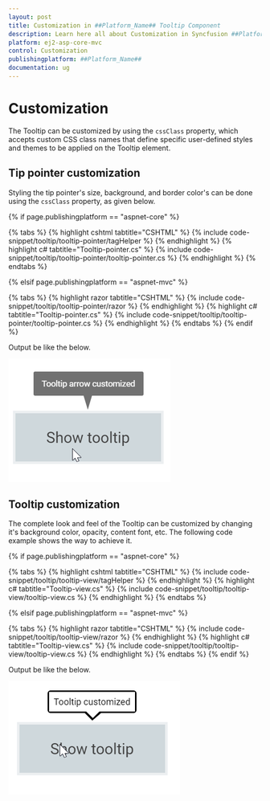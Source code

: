 ```yaml
---
layout: post
title: Customization in ##Platform_Name## Tooltip Component
description: Learn here all about Customization in Syncfusion ##Platform_Name## Tooltip component of Syncfusion Essential JS 2 and more.
platform: ej2-asp-core-mvc
control: Customization
publishingplatform: ##Platform_Name##
documentation: ug
---
```



# Customization

The Tooltip can be customized by using the `cssClass` property, which accepts custom CSS class names that define specific user-defined
 styles and themes to be applied on the Tooltip element.

## Tip pointer customization

Styling the tip pointer's size, background, and border color's can be done using the `cssClass` property, as given below.

{% if page.publishingplatform == "aspnet-core" %}

{% tabs %}
{% highlight cshtml tabtitle="CSHTML" %}
{% include code-snippet/tooltip/tooltip-pointer/tagHelper %}
{% endhighlight %}
{% highlight c# tabtitle="Tooltip-pointer.cs" %}
{% include code-snippet/tooltip/tooltip-pointer/tooltip-pointer.cs %}
{% endhighlight %}
{% endtabs %}

{% elsif page.publishingplatform == "aspnet-mvc" %}

{% tabs %}
{% highlight razor tabtitle="CSHTML" %}
{% include code-snippet/tooltip/tooltip-pointer/razor %}
{% endhighlight %}
{% highlight c# tabtitle="Tooltip-pointer.cs" %}
{% include code-snippet/tooltip/tooltip-pointer/tooltip-pointer.cs %}
{% endhighlight %}
{% endtabs %}
{% endif %}



Output be like the below.

![ASP .NET Core - Tooltip - Tip Pointer Customization](./images/tip-pointer-customization.png)

## Tooltip customization

The complete look and feel of the Tooltip can be customized by changing it's background color, opacity, content font, etc.
 The following code example shows the way to achieve it.

{% if page.publishingplatform == "aspnet-core" %}

{% tabs %}
{% highlight cshtml tabtitle="CSHTML" %}
{% include code-snippet/tooltip/tooltip-view/tagHelper %}
{% endhighlight %}
{% highlight c# tabtitle="Tooltip-view.cs" %}
{% include code-snippet/tooltip/tooltip-view/tooltip-view.cs %}
{% endhighlight %}
{% endtabs %}

{% elsif page.publishingplatform == "aspnet-mvc" %}

{% tabs %}
{% highlight razor tabtitle="CSHTML" %}
{% include code-snippet/tooltip/tooltip-view/razor %}
{% endhighlight %}
{% highlight c# tabtitle="Tooltip-view.cs" %}
{% include code-snippet/tooltip/tooltip-view/tooltip-view.cs %}
{% endhighlight %}
{% endtabs %}
{% endif %}



Output be like the below.

![ASP .NET Core - Tooltip - Customization](./images/tooltip-customization.png)
